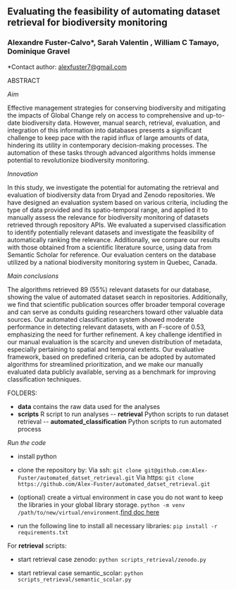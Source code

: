 ## Evaluating the feasibility of automating dataset retrieval for biodiversity monitoring

### Alexandre Fuster-Calvo\*, Sarah Valentin , William C Tamayo, Dominique Gravel

\*Contact author: alexfuster7@gmail.com

ABSTRACT

_Aim_

Effective management strategies for conserving biodiversity and mitigating the impacts of Global Change rely on access to comprehensive and up-to-date biodiversity data. However, manual search, retrieval, evaluation, and integration of this information into databases presents a significant challenge to keep pace with the rapid influx of large amounts of data, hindering its utility in contemporary decision-making processes. The automation of these tasks through advanced algorithms holds immense potential to revolutionize biodiversity monitoring. 

_Innovation_ 

In this study, we investigate the potential for automating the retrieval and evaluation of biodiversity data from Dryad and Zenodo repositories. We have designed an evaluation system based on various criteria, including the type of data provided and its spatio-temporal range, and applied it to manually assess the relevance for biodiversity monitoring of datasets retrieved through repository APIs. We evaluated a supervised classification to identify potentially relevant datasets and investigate the feasibility of automatically ranking the relevance. Additionally, we compare our results with those obtained from a scientific literature source, using data from Semantic Scholar for reference. Our evaluation centers on the database utilized by a national biodiversity monitoring system in Quebec, Canada. 

_Main conclusions_ 

The algorithms retrieved 89 (55%) relevant datasets for our database, showing the value of automated dataset search in repositories. Additionally, we find that scientific publication sources offer broader temporal coverage and can serve as conduits guiding researchers toward other valuable data sources. Our automated classification system showed moderate performance in detecting relevant datasets, with an F-score of 0.53, emphasizing the need for further refinement. A key challenge identified in our manual evaluation is the scarcity and uneven distribution of metadata, especially pertaining to spatial and temporal extents. Our evaluative framework, based on predefined criteria, can be adopted by automated algorithms for streamlined prioritization, and we make our manually evaluated data publicly available, serving as a benchmark for improving classification techniques. 



FOLDERS:

- **data** contains the raw data used for the analyses
- **scripts** R script to run analyses
-- **retrieval** Python scripts to run dataset retrieval
-- **automated_classification** Python scripts to run automated process

_Run the code_

- install python
- clone the repository by:
  Via ssh: `git clone git@github.com:Alex-Fuster/automated_datset_retrieval.git`
  Via https: `git clone https://github.com/Alex-Fuster/automated_datset_retrieval.git`

- (optional) create a virtual environment in case you do not want to keep the libraries in your global library storage. `python -m venv /path/to/new/virtual/environment`.[find doc here](https://docs.python.org/3/library/venv.html)

- run the following line to install all necessary libraries: `pip install -r requirements.txt`

For **retrieval** scripts:

- start retrieval case zenodo: `python scripts_retrieval/zenodo.py`

- start retrieval case semantic_scolar: `python scripts_retrieval/semantic_scolar.py`
